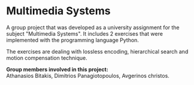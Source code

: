 # Multimedia Systems
A group project that was developed as a university assignment for the subject "Multimedia Systems". It includes 2 exercises that were implemented with the programming language Python.

The exercises are dealing with lossless encoding, hierarchical search and motion compensation technique.

**Group members involved in this project:**<br>
Athanasios Bitakis, Dimitrios Panagiotopoulos, Avgerinos christos.
